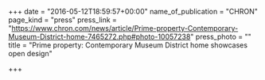 +++
date = "2016-05-12T18:59:57+00:00"
name_of_publication = "CHRON"
page_kind = "press"
press_link = "https://www.chron.com/news/article/Prime-property-Contemporary-Museum-District-home-7465272.php#photo-10057238"
press_photo = ""
title = "Prime property: Contemporary Museum District home showcases open design"

+++